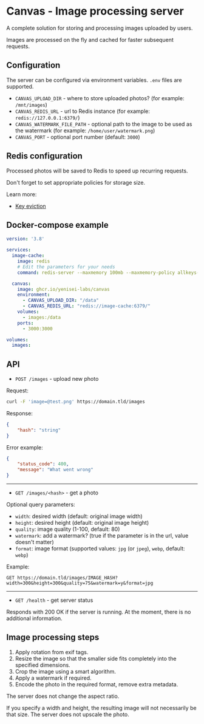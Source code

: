 # Canvas - Image processing server

A complete solution for storing and processing images uploaded by users.

Images are processed on the fly and cached for faster subsequent requests.

## Configuration

The server can be configured via environment variables. `.env` files are supported.

- `CANVAS_UPLOAD_DIR` - where to store uploaded photos? (for example: `/mnt/images`)
- `CANVAS_REDIS_URL` - url to Redis instance (for example: `redis://127.0.0.1:6379/`)
- `CANVAS_WATERMARK_FILE_PATH` - optional path to the image to be used as the watermark (for example: `/home/user/watermark.png`)
- `CANVAS_PORT` - optional port number (default: `3000`)

## Redis configuration

Processed photos will be saved to Redis to speed up recurring requests.

Don't forget to set appropriate policies for storage size.

Learn more:
- [Key eviction](https://redis.io/docs/reference/eviction/)

## Docker-compose example
```yml
version: '3.8'

services:
  image-cache:
    image: redis
    # Edit the parameters for your needs
    command: redis-server --maxmemory 100mb --maxmemory-policy allkeys-lru

  canvas:
    image: ghcr.io/yenisei-labs/canvas
    environment:
      - CANVAS_UPLOAD_DIR: "/data"
      - CANVAS_REDIS_URL: "redis://image-cache:6379/"
    volumes:
      - images:/data
    ports:
      - 3000:3000

volumes:
  images:
```

## API

- `POST /images` - upload new photo

Request:

```bash
curl -F 'image=@test.png' https://domain.tld/images
```

Response:

```json
{
    "hash": "string"
}
```

Error example:

```json
{
    "status_code": 400,
    "message": "What went wrong"
}
```

---

- `GET /images/<hash>` - get a photo

Optional query parameters:

- `width`: desired width (default: original image width)
- `height`: desired height (default: original image height)
- `quality`: image quality (1-100, default: 80)
- `watermark`: add a watermark? (true if the parameter is in the url, value doesn't matter)
- `format`: image format (supported values: `jpg` (or `jpeg`), `webp`, default: `webp`)

Example:
```
GET https://domain.tld/images/IMAGE_HASH?width=300&height=300&quality=75&watermark=y&format=jpg
```

---

- `GET /health` - get server status

Responds with 200 OK if the server is running. At the moment, there is no additional information.

## Image processing steps

1. Apply rotation from exif tags.
2. Resize the image so that the smaller side fits completely into the specified dimensions.
3. Crop the image using a smart algorithm.
4. Apply a watermark if required.
5. Encode the photo in the required format, remove extra metadata.

The server does not change the aspect ratio.

If you specify a width and height, the resulting image will not necessarily be that size. The server does not upscale the photo.
